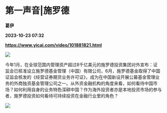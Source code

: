 # 第一声音|施罗德
**葛伊**

**2023-10-23 07:32**

**https://www.yicai.com/video/101881821.html**

![](http://imgcdn.yicai.com/vms-new/2023/10/0ffe6062-9936-4a3e-b662-76203a1d58d1.jpg) 

今年1月，在全球范围内管理资产超过8千亿美元的施罗德投资集团对外宣布：证监会已核准设立施罗德基金管理（中国）有限公司，6月，施罗德基金取得了中国证监会核发的《经营证券期货业务许可证》，成为在中国新设开展公募基金管理业务的外商独资基金管理公司之一。从外资金融机构的角度来看，如何看待中国市场？如何利用自身的业务特色深耕中国？作为海外投资者亦是本地投资市场的参与者，施罗德投资如何看待可持续投资在金融行业里的角色？

![](https://imgcdn.yicai.com/uppics/images/2023/10/954e0de32538779f58143829f89e65e4.gif)